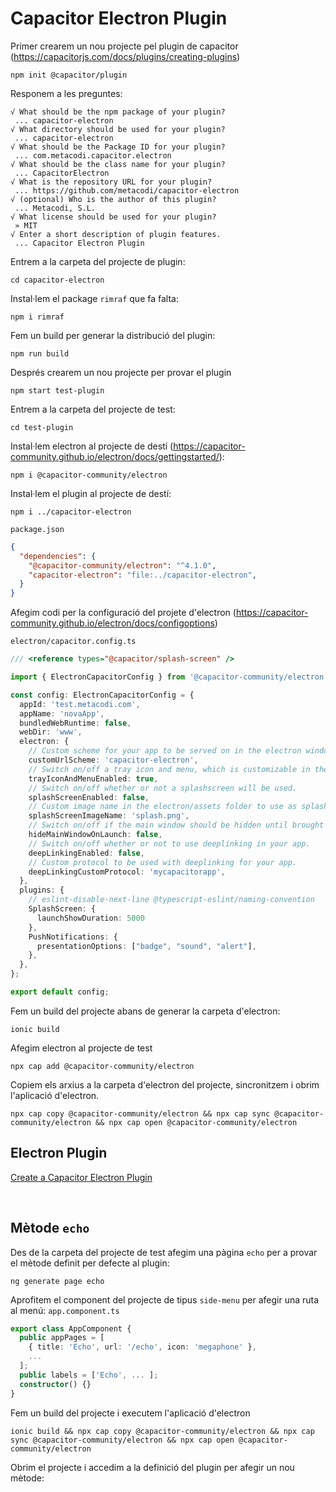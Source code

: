 # Capacitor Electron Plugin

Primer crearem un nou projecte pel plugin de capacitor (https://capacitorjs.com/docs/plugins/creating-plugins)
```
npm init @capacitor/plugin
```

Responem a les preguntes:
```
√ What should be the npm package of your plugin?
 ... capacitor-electron
√ What directory should be used for your plugin?
 ... capacitor-electron
√ What should be the Package ID for your plugin?
 ... com.metacodi.capacitor.electron
√ What should be the class name for your plugin?
 ... CapacitorElectron
√ What is the repository URL for your plugin?
 ... https://github.com/metacodi/capacitor-electron
√ (optional) Who is the author of this plugin?
 ... Metacodi, S.L.
√ What license should be used for your plugin?
 » MIT
√ Enter a short description of plugin features.
 ... Capacitor Electron Plugin
```

Entrem a la carpeta del projecte de plugin:
```
cd capacitor-electron
```

Instal·lem el package `rimraf` que fa falta:
```
npm i rimraf
```

Fem un build per generar la distribució del plugin:
```
npm run build
```

Després crearem un nou projecte per provar el plugin
```
npm start test-plugin
```

Entrem a la carpeta del projecte de test:
```
cd test-plugin
```

Instal·lem electron al projecte de destí (https://capacitor-community.github.io/electron/docs/gettingstarted/):
```
npm i @capacitor-community/electron
```

Instal·lem el plugin al projecte de destí:
```
npm i ../capacitor-electron
```

`package.json`
```json
{
  "dependencies": {
    "@capacitor-community/electron": "^4.1.0",
    "capacitor-electron": "file:../capacitor-electron",
  }
}
```

Afegim codi per la configuració del projete d'electron
(https://capacitor-community.github.io/electron/docs/configoptions)

`electron/capacitor.config.ts`
```typescript
/// <reference types="@capacitor/splash-screen" />

import { ElectronCapacitorConfig } from '@capacitor-community/electron';

const config: ElectronCapacitorConfig = {
  appId: 'test.metacodi.com',
  appName: 'novaApp',
  bundledWebRuntime: false,
  webDir: 'www',
  electron: {
    // Custom scheme for your app to be served on in the electron window.
    customUrlScheme: 'capacitor-electron',
    // Switch on/off a tray icon and menu, which is customizable in the app.
    trayIconAndMenuEnabled: true,
    // Switch on/off whether or not a splashscreen will be used.
    splashScreenEnabled: false,
    // Custom image name in the electron/assets folder to use as splash image (.gif included)
    splashScreenImageName: 'splash.png',
    // Switch on/off if the main window should be hidden until brought to the front by the tray menu, etc.
    hideMainWindowOnLaunch: false,
    // Switch on/off whether or not to use deeplinking in your app.
    deepLinkingEnabled: false,
    // Custom protocol to be used with deeplinking for your app.
    deepLinkingCustomProtocol: 'mycapacitorapp',
  },
  plugins: {
    // eslint-disable-next-line @typescript-eslint/naming-convention
    SplashScreen: {
      launchShowDuration: 5000
    },
    PushNotifications: {
      presentationOptions: ["badge", "sound", "alert"],
    },
  },
};

export default config;
```

Fem un build del projecte abans de generar la carpeta d'electron:
```
ionic build
```

Afegim electron al projecte de test
```
npx cap add @capacitor-community/electron
```

Copiem els arxius a la carpeta d'electron del projecte, sincronitzem i obrim l'aplicació d'electron.
```
npx cap copy @capacitor-community/electron && npx cap sync @capacitor-community/electron && npx cap open @capacitor-community/electron
```

## Electron Plugin

[Create a Capacitor Electron Plugin](https://capacitor-community.github.io/electron/docs/creatingplugins/)




<br />

## Mètode `echo`

Des de la carpeta del projecte de test afegim una pàgina `echo` per a provar el mètode definit per defecte al plugin:
```
ng generate page echo
```

Aprofitem el component del projecte de tipus `side-menu` per afegir una ruta al menú:
`app.component.ts`
```typescript
export class AppComponent {
  public appPages = [
    { title: 'Echo', url: '/echo', icon: 'megaphone' },
    ...
  ];
  public labels = ['Echo', ... ];
  constructor() {}
}
```

Fem un build del projecte i executem l'aplicació d'electron
```
ionic build && npx cap copy @capacitor-community/electron && npx cap sync @capacitor-community/electron && npx cap open @capacitor-community/electron
```


Obrim el projecte i accedim a la definició del plugin per afegir un nou mètode:



